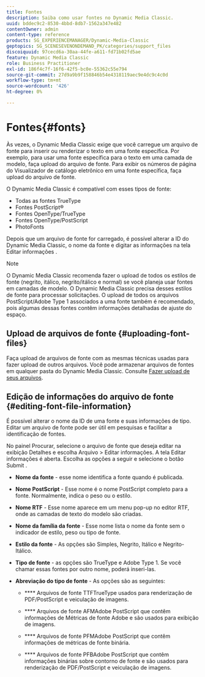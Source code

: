 ```yaml
---
title: Fontes
description: Saiba como usar fontes no Dynamic Media Classic.
uuid: bddec9c2-8530-4bbd-8db7-1562a347e482
contentOwner: admin
content-type: reference
products: SG_EXPERIENCEMANAGER/Dynamic-Media-Classic
geptopics: SG_SCENESEVENONDEMAND_PK/categories/support_files
discoiquuid: 97cecd6a-30aa-44fe-a611-fd71b02fd5ae
feature: Dynamic Media Classic
role: Business Practitioner
exl-id: 186f4c7f-16f6-42f5-bc0e-55362c55e794
source-git-commit: 27d9a9b9f158846b54e4318119aec9e4dc9c4c0d
workflow-type: tm+mt
source-wordcount: '426'
ht-degree: 0%

---
```


# Fontes{#fonts}

Às vezes, o Dynamic Media Classic exige que você carregue um arquivo de fonte para inserir ou renderizar o texto em uma fonte específica. Por exemplo, para usar uma fonte específica para o texto em uma camada de modelo, faça upload do arquivo de fonte. Para exibir os números de página do Visualizador de catálogo eletrônico em uma fonte específica, faça upload do arquivo de fonte.

O Dynamic Media Classic é compatível com esses tipos de fonte:

* Todas as fontes TrueType
* Fontes PostScript®
* Fontes OpenType/TrueType
* Fontes OpenType/PostScript
* PhotoFonts

Depois que um arquivo de fonte for carregado, é possível alterar a ID do Dynamic Media Classic, o nome da fonte e digitar as informações na tela Editar informações .

>[!NOTE]
>
>O Dynamic Media Classic recomenda fazer o upload de todos os estilos de fonte (negrito, itálico, negrito/itálico e normal) se você planeja usar fontes em camadas de modelo. O Dynamic Media Classic precisa desses estilos de fonte para processar solicitações. O upload de todos os arquivos PostScript/Adobe Type 1 associados a uma fonte também é recomendado, pois algumas dessas fontes contêm informações detalhadas de ajuste do espaço.

## Upload de arquivos de fonte {#uploading-font-files}

Faça upload de arquivos de fonte com as mesmas técnicas usadas para fazer upload de outros arquivos. Você pode armazenar arquivos de fontes em qualquer pasta do Dynamic Media Classic. Consulte [Fazer upload de seus arquivos](uploading-files.md#uploading_your_files).

## Edição de informações do arquivo de fonte {#editing-font-file-information}

É possível alterar o nome da ID de uma fonte e suas informações de tipo. Editar um arquivo de fonte pode ser útil em pesquisas e facilitar a identificação de fontes.

No painel Procurar, selecione o arquivo de fonte que deseja editar na exibição Detalhes e escolha Arquivo > Editar informações. A tela Editar informações é aberta. Escolha as opções a seguir e selecione o botão Submit .

* **Nome da fonte**  - esse nome identifica a fonte quando é publicada.

* **Nome PostScript**  - Esse nome é o nome PostScript completo para a fonte. Normalmente, indica o peso ou o estilo.

* **Nome RTF**  - Esse nome aparece em um menu pop-up no editor RTF, onde as camadas de texto do modelo são criadas.

* **Nome da família da fonte**  - Esse nome lista o nome da fonte sem o indicador de estilo, peso ou tipo de fonte.

* **Estilo da fonte**  - As opções são Simples, Negrito, Itálico e Negrito-Itálico.

* **Tipo de fonte**  - as opções são TrueType e Adobe Type 1. Se você chamar essas fontes por outro nome, poderá inseri-las.

* **Abreviação do tipo de fonte**  - As opções são as seguintes:

   * **** Arquivos de fonte TTFTrueType usados para renderização de PDF/PostScript e veiculação de imagens.

   * **** Arquivos de fonte AFMAdobe PostScript que contêm informações de Métricas de fonte Adobe e são usados para exibição de imagens.

   * **** Arquivos de fonte PFMAdobe PostScript que contêm informações de métricas de fonte binária.

   * **** Arquivos de fonte PFBAdobe PostScript que contêm informações binárias sobre contorno de fonte e são usados para renderização de PDF/PostScript e veiculação de imagens.
